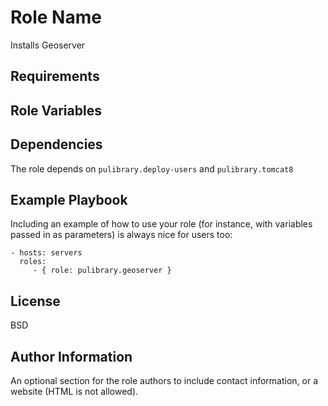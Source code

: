 Role Name
=========

Installs Geoserver

Requirements
------------


Role Variables
--------------



Dependencies
------------

The role depends on `pulibrary.deploy-users` and `pulibrary.tomcat8`


Example Playbook
----------------

Including an example of how to use your role (for instance, with variables
passed in as parameters) is always nice for users too:

    - hosts: servers
      roles:
         - { role: pulibrary.geoserver }

License
-------

BSD

Author Information
------------------

An optional section for the role authors to include contact information, or a
website (HTML is not allowed).
